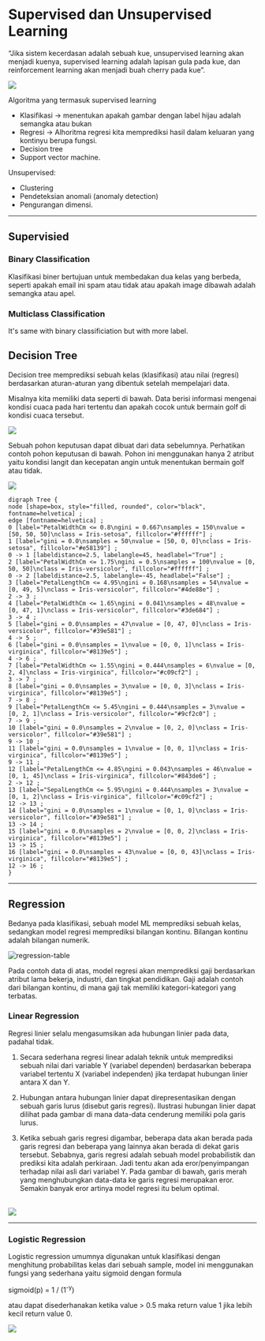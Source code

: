 # Supervised dan Unsupervised Learning

“Jika sistem kecerdasan adalah sebuah kue, unsupervised learning akan menjadi kuenya, supervised learning adalah lapisan gula pada kue, dan reinforcement learning akan menjadi buah cherry pada kue”.

<img src="./assets/supervised-cake.jpg" />

Algoritma yang termasuk supervised learning
- Klasifikasi -> menentukan apakah gambar dengan label hijau adalah semangka atau bukan
- Regresi ->  Alhoritma regresi kita memprediksi hasil dalam keluaran yang kontinyu berupa fungsi.
- Decision tree 
- Support vector machine. 

Unsupervised: 
- Clustering
- Pendeteksian anomali (anomaly detection)
- Pengurangan dimensi.


<hr/>

## Supervisied

### Binary Classification

Klasifikasi biner bertujuan untuk membedakan dua kelas yang berbeda, seperti apakah email ini spam atau tidak atau apakah image dibawah adalah semangka atau apel.

### Multiclass Classification

It's same with binary classificiation but with more label.

## Decision Tree

Decision tree memprediksi sebuah kelas (klasifikasi) atau nilai (regresi) berdasarkan aturan-aturan yang dibentuk setelah mempelajari data.

Misalnya kita memiliki data seperti di bawah. Data berisi informasi mengenai kondisi cuaca pada hari tertentu dan apakah cocok untuk bermain golf di kondisi cuaca tersebut.

<img src="./assets/temperature.png" />

Sebuah pohon keputusan dapat dibuat dari data sebelumnya. Perhatikan contoh pohon keputusan di bawah. Pohon ini menggunakan hanya 2 atribut yaitu kondisi langit dan kecepatan angin untuk menentukan bermain golf atau tidak.

<img src="./assets/binary-tre.png" />


```graphviz
digraph Tree {
node [shape=box, style="filled, rounded", color="black", fontname=helvetica] ;
edge [fontname=helvetica] ;
0 [label="PetalWidthCm <= 0.8\ngini = 0.667\nsamples = 150\nvalue = [50, 50, 50]\nclass = Iris-setosa", fillcolor="#ffffff"] ;
1 [label="gini = 0.0\nsamples = 50\nvalue = [50, 0, 0]\nclass = Iris-setosa", fillcolor="#e58139"] ;
0 -> 1 [labeldistance=2.5, labelangle=45, headlabel="True"] ;
2 [label="PetalWidthCm <= 1.75\ngini = 0.5\nsamples = 100\nvalue = [0, 50, 50]\nclass = Iris-versicolor", fillcolor="#ffffff"] ;
0 -> 2 [labeldistance=2.5, labelangle=-45, headlabel="False"] ;
3 [label="PetalLengthCm <= 4.95\ngini = 0.168\nsamples = 54\nvalue = [0, 49, 5]\nclass = Iris-versicolor", fillcolor="#4de88e"] ;
2 -> 3 ;
4 [label="PetalWidthCm <= 1.65\ngini = 0.041\nsamples = 48\nvalue = [0, 47, 1]\nclass = Iris-versicolor", fillcolor="#3de684"] ;
3 -> 4 ;
5 [label="gini = 0.0\nsamples = 47\nvalue = [0, 47, 0]\nclass = Iris-versicolor", fillcolor="#39e581"] ;
4 -> 5 ;
6 [label="gini = 0.0\nsamples = 1\nvalue = [0, 0, 1]\nclass = Iris-virginica", fillcolor="#8139e5"] ;
4 -> 6 ;
7 [label="PetalWidthCm <= 1.55\ngini = 0.444\nsamples = 6\nvalue = [0, 2, 4]\nclass = Iris-virginica", fillcolor="#c09cf2"] ;
3 -> 7 ;
8 [label="gini = 0.0\nsamples = 3\nvalue = [0, 0, 3]\nclass = Iris-virginica", fillcolor="#8139e5"] ;
7 -> 8 ;
9 [label="PetalLengthCm <= 5.45\ngini = 0.444\nsamples = 3\nvalue = [0, 2, 1]\nclass = Iris-versicolor", fillcolor="#9cf2c0"] ;
7 -> 9 ;
10 [label="gini = 0.0\nsamples = 2\nvalue = [0, 2, 0]\nclass = Iris-versicolor", fillcolor="#39e581"] ;
9 -> 10 ;
11 [label="gini = 0.0\nsamples = 1\nvalue = [0, 0, 1]\nclass = Iris-virginica", fillcolor="#8139e5"] ;
9 -> 11 ;
12 [label="PetalLengthCm <= 4.85\ngini = 0.043\nsamples = 46\nvalue = [0, 1, 45]\nclass = Iris-virginica", fillcolor="#843de6"] ;
2 -> 12 ;
13 [label="SepalLengthCm <= 5.95\ngini = 0.444\nsamples = 3\nvalue = [0, 1, 2]\nclass = Iris-virginica", fillcolor="#c09cf2"] ;
12 -> 13 ;
14 [label="gini = 0.0\nsamples = 1\nvalue = [0, 1, 0]\nclass = Iris-versicolor", fillcolor="#39e581"] ;
13 -> 14 ;
15 [label="gini = 0.0\nsamples = 2\nvalue = [0, 0, 2]\nclass = Iris-virginica", fillcolor="#8139e5"] ;
13 -> 15 ;
16 [label="gini = 0.0\nsamples = 43\nvalue = [0, 0, 43]\nclass = Iris-virginica", fillcolor="#8139e5"] ;
12 -> 16 ;
}
```

------------------------

## Regression

Bedanya pada klasifikasi, sebuah model ML memprediksi sebuah kelas, sedangkan model regresi memprediksi bilangan kontinu. Bilangan kontinu adalah bilangan numerik.

<img src="./assets/regresion-table.png" alt="regression-table" />

Pada contoh data di atas, model regresi akan memprediksi gaji berdasarkan atribut lama bekerja, industri, dan tingkat pendidikan. Gaji adalah contoh dari bilangan kontinu, di mana gaji tak memiliki kategori-kategori yang terbatas.


### Linear Regression

Regresi linier selalu mengasumsikan ada hubungan linier pada data, padahal tidak.  

1. Secara sederhana regresi linear adalah teknik untuk memprediksi sebuah nilai dari variable Y (variabel dependen) berdasarkan beberapa variabel tertentu X (variabel independen) jika terdapat hubungan linier antara X dan Y.

2. Hubungan antara hubungan linier dapat direpresentasikan dengan sebuah garis lurus (disebut garis regresi). Ilustrasi hubungan linier dapat dilihat pada gambar di mana data-data cenderung memiliki pola garis lurus.

3. Ketika sebuah garis regresi digambar, beberapa data akan berada pada garis regresi dan beberapa yang lainnya akan berada di dekat garis tersebut. Sebabnya, garis regresi adalah sebuah model probabilistik dan prediksi kita adalah perkiraan. Jadi tentu akan ada eror/penyimpangan terhadap nilai asli dari variabel Y. Pada gambar di bawah, garis merah yang menghubungkan data-data ke garis regresi merupakan eror. Semakin banyak eror artinya model regresi itu belum optimal.

<br/>
<img style="text-align: center;" src="./assets/linear-regresi-line.png" />

--------------

### Logistic Regression

Logistic regression umumnya digunakan untuk klasifikasi dengan menghitung probabilitas kelas dari sebuah sample, model ini menggunakan fungsi yang sederhana yaitu sigmoid dengan formula 

sigmoid(p) = 1 / (1<sup>-y</sup>)

atau dapat disederhanakan ketika value > 0.5 maka return value 1 jika lebih kecil return value 0.

<img src="./assets/sigmoid.png" />

